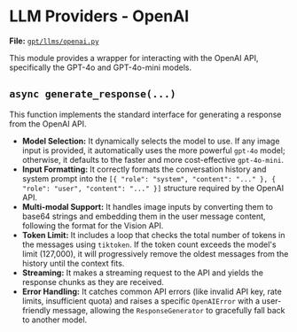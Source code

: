 # LLM Providers - OpenAI

**File:** [`gpt/llms/openai.py`](gpt/llms/openai.py)

This module provides a wrapper for interacting with the OpenAI API, specifically the GPT-4o and GPT-4o-mini models.

## `async generate_response(...)`

This function implements the standard interface for generating a response from the OpenAI API.

*   **Model Selection:** It dynamically selects the model to use. If any image input is provided, it automatically uses the more powerful `gpt-4o` model; otherwise, it defaults to the faster and more cost-effective `gpt-4o-mini`.
*   **Input Formatting:** It correctly formats the conversation history and system prompt into the `[{ "role": "system", "content": "..." }, { "role": "user", "content": "..." }]` structure required by the OpenAI API.
*   **Multi-modal Support:** It handles image inputs by converting them to base64 strings and embedding them in the user message content, following the format for the Vision API.
*   **Token Limit:** It includes a loop that checks the total number of tokens in the messages using `tiktoken`. If the token count exceeds the model's limit (127,000), it will progressively remove the oldest messages from the history until the context fits.
*   **Streaming:** It makes a streaming request to the API and yields the response chunks as they are received.
*   **Error Handling:** It catches common API errors (like invalid API key, rate limits, insufficient quota) and raises a specific `OpenAIError` with a user-friendly message, allowing the `ResponseGenerator` to gracefully fall back to another model.